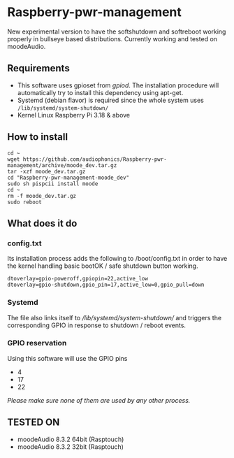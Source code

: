 # Raspberry-pwr-management

New experimental version to have the softshutdown and softreboot working properly in bullseye based distributions. 
Currently working and tested on moodeAudio.


## Requirements
* This software uses gpioset from *gpiod*. The installation procedure will automatically try to install this dependency using apt-get.
* Systemd (debian flavor) is required since the whole system uses ```/lib/systemd/system-shutdown/```
* Kernel Linux Raspberry Pi 3.18 & above

## How to install

```shell 
cd ~
wget https://github.com/audiophonics/Raspberry-pwr-management/archive/moode_dev.tar.gz 
tar -xzf moode_dev.tar.gz 
cd "Raspberry-pwr-management-moode_dev"
sudo sh pispcii install moode                                                                
cd ~
rm -f moode_dev.tar.gz
sudo reboot

```

## What does it do 
### config.txt
Its installation process adds the following to /boot/config.txt in order to have the kernel handling basic bootOK / safe shutdown button working.
```
dtoverlay=gpio-poweroff,gpiopin=22,active_low
dtoverlay=gpio-shutdown,gpio_pin=17,active_low=0,gpio_pull=down
``` 

### Systemd
The file also links itself to */lib/systemd/system-shutdown/* and triggers the corresponding GPIO in response to shutdown / reboot events.


### GPIO reservation
Using this software will use the GPIO pins 
* 4 
* 17
* 22

*Please make sure none of them are used by any other process.*



## TESTED ON 
* moodeAudio 8.3.2 64bit (Rasptouch)
* moodeAudio 8.3.2 32bit (Rasptouch)
